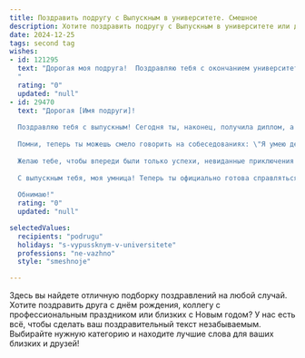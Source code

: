 ```yaml
---
title: Поздравить подругу с Выпускным в университете. Смешное
description: Хотите поздравить подругу с Выпускным в университете или другим праздником? Наш ИИ создаст незабываемое поздравление, а вы обязательно выделитесь среди других.  
date: 2024-12-25
tags: second tag
wishes:
- id: 121295
  text: "Дорогая моя подруга!  Поздравляю тебя с окончанием университета!  Наконец-то ты получила диплом, который теперь можно использовать как подставку под горячее –  ведь ты столько лет над ним «парилась»!  Шучу, конечно!  Пусть твоя жизнь после вуза будет яркой, насыщенной и, главное, без долгих поисков работы (и без использования диплома в качестве подставки).  Вперед, покорять мир!  И не забудь пригласить меня на первую зарплату (чтобы отметить это грандиозное событие!).
  "
  rating: "0"
  updated: "null"
- id: 29470
  text: "Дорогая [Имя подруги]!
  
  Поздравляю тебя с выпускным! Сегодня ты, наконец, получила диплом, а это значит, что у тебя теперь в руках не просто кусок бумаги, а волшебный сертификат, позволяющий официально сунуться в сложный мир взрослой жизни!
  
  Помни, теперь ты можешь смело говорить на собеседованиях: \"Я умею делать все, что вы мне скажете!\" и \"У меня есть диплом — мне можно!\" А ещё не забывай, что учеба закончилась, и теперь у тебя есть время на другие важные дела: например, на изучение всех объектов в меню кофейни.
  
  Желаю тебе, чтобы впереди были только успехи, невиданные приключения и минимум честной работы! Пусть твой карьерный путь будет такой же яркий, как твоя выпускная одежда, а трудности обходят стороной с удивлением: \"Как она это делает?!\"
  
  С выпускным тебя, моя умница! Теперь ты официально готова справляться с жизненными задачами. Ура! 🎉🥳
  
  Обнимаю!"
  rating: "0"
  updated: "null"

selectedValues:
  recipients: "podrugu"
  holidays: "s-vypussknym-v-universitete"
  professions: "ne-vazhno"
  style: "smeshnoje"

---
```


Здесь вы найдете отличную подборку поздравлений на любой случай.
Хотите поздравить друга с днём рождения, коллегу с профессиональным праздником или близких с Новым годом? У нас есть всё, чтобы сделать ваш поздравительный текст незабываемым. Выбирайте нужную категорию и находите лучшие слова для ваших близких и друзей!
